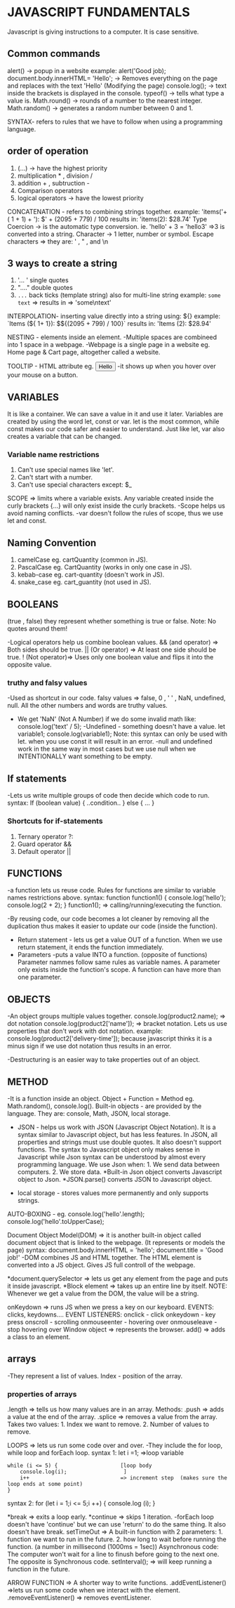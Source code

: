 # JAVASCRIPT FUNDAMENTALS #

Javascript is giving instructions to a computer.
It is case sensitive.

## Common commands ##

alert() -> popup in a website
    example: alert('Good job);
document.body.innerHTML= 'Hello'; -> Removes everything on the page and replaces with the text 'Hello'
   (Modifying the page)
console.log(); -> text inside the brackets is displayed in the console.
typeof() -> tells what type a value is.
Math.round() -> rounds of a number to the nearest integer.
Math.random() -> generates a random number between 0 and 1.

SYNTAX- refers to rules that we have to follow when using a programming language.

## order of operation ##

1. (...)        -> have the highest priority
2. multiplication * , division /
3. addition + , subtruction -
4. Comparison operators
5. logical operators  -> have the lowest priority

CONCATENATION - refers to combining strings together.
    example: 'items('+( 1 + 1) + '): $' + (2095 + 779) / 100
    results in: 'items(2): $28.74'
Type Coercion -> is the automatic type conversion.
    ie. 'hello' + 3 = 'hello3' =>3 is converted into a string.
Character -> 1 letter, number or symbol.
Escape characters => they are: \' , \" , and \n

## 3 ways to create a string ##

1. '... '  single quotes
2. "...."  double quotes
3. `...`   back ticks  (template string) also for multi-line string
    example: `some
              text`  => results in => 'some\ntext'

INTERPOLATION- inserting value directly into a string using: ${} 
    example: `Items (${ 1+ 1}): $${(2095 + 799) / 100}`
    results in: 'Items (2): $28.94'

NESTING - elements inside an element.
-Multiple spaces are combineed into 1 space in a webpage.
-Webpage is a single page in a website eg. Home page & Cart page, altogether called a website.

TOOLTIP - HTML attribute eg. 
    <button title="Good job!">Hello</button>
    -it shows up when you hover over your mouse on a button.

## VARIABLES ##

 It is like a container. We can save a value in it and use it later.
 Variables are created by using the word let, const or var.
 let is the most common, while const makes our code safer and easier to understand. Just like let, var also creates a variable that can be changed.

 ### Variable name restrictions ###

 1. Can't use special names like 'let'.
 2. Can't start with a number.
 3. Can't use special characters except: $_

SCOPE => limits where a variable exists. Any variable created inside the curly brackets {...} will only exist inside the curly brackets.
 -Scope helps us avoid naming conflicts.
 -var doesn't follow the rules of scope, thus we use let and const.

## Naming Convention ##

 1. camelCase eg. cartQuantity (common in JS).
 2. PascalCase eg. CartQuantity (works in only one case in JS).
 3. kebab-case eg. cart-quantity (doesn't work in JS).
 4. snake_case eg. cart_guantity (not used in JS).

## BOOLEANS ## 

 (true , false) they represent whether something is true or false. 
 Note: No quotes around them!

-Logical operators help us combine boolean values. 
 && (and operator) => Both sides should be true.
 || (Or operator) => At least one side should be true.
 ! (Not operator)=> Uses only one boolean value and flips it into the opposite value.

 ### truthy and falsy values ###

 -Used as shortcut in our code.
 falsy values  => false, 0 , ' ' , NaN, undefined, null.
 All the other numbers and words are truthy values.
 - We get 'NaN' (Not A Number) if we do some invalid math like: console.log('text' / 5);
  -Undefined - something doesn't have a value.
    let variable1;
    console.log(variable1);
 Note: this syntax can only be used with let. when you use const it will result in an error.
 -null and undefined work in the same way in most cases but we use null when we INTENTIONALLY want something to be empty.

## If statements ##

 -Lets us write multiple groups of code then decide which code to run.
 syntax:
    If (boolean value) {
        ..condition..
    } else {
        ...
    }
 
 ### Shortcuts for if-statements ###

 1. Ternary operator ?:
 2. Guard operator &&
 3. Default operator ||

## FUNCTIONS ##

 -a function lets us reuse code.
 Rules for functions are similar to variable names restrictions above.
 syntax:
    function function1() {
        console.log('hello');
        console.log(2 + 2);
    }
    function1();  => calling/running/executing the function.

 -By reusing code, our code becomes a lot cleaner by removing all the duplication thus makes it easier to update our code (inside the function).
 * Return statement - lets us get a value OUT of a function.
 When we use return statement, it ends the function immediately.
 * Parameters -puts a value INTO a function. (opposite of functions)
 Parameter nammes follow same rules as variable names.
 A parameter only exists inside the function's scope.
 A function can have more than one parameter.

## OBJECTS ##

 -An object groups multiple values together.
    console.log(product2.name);   => dot notation
    console.log(product2['name']); => bracket notation. Lets us use properties that don't work with dot notation.
        example: console.log(product2['delivery-time']);  because javascript thinks it is a minus sign if we use dot notation thus results in an error.

-Destructuring is an easier way to take properties out of an object.

## METHOD ##

 -It is a function inside an object.
 Object + Function = Method eg. Math.random(), console.log().
 Built-in objects - are provided by the language. They are: console, Math, JSON, local storage.

 * JSON - helps us work with JSON (Javascript Object Notation). It is a syntax similar to Javascript object, but has less features.
 In JSON, all properties and strings must use double quotes. It also doesn't support functions.
 The syntax to Javascript object only makes sense in Javascript while Json syntax can be understood by almost every programming language.
 We use Json when: 1. We send data between computers.
                   2. We store data.
 *Built-in Json object  converts Javascript object to Json.
 *JSON.parse() converts JSON to Javascript object.

 * local storage - stores values more permanently and only supports strings.

 AUTO-BOXING - eg. console.log('hello'.length);
                   console.log('hello'.toUpperCase);

Document Object Model(DOM) => it is another built-in object called document object that is linked to the webpage. (It represents or models the  page)
syntax:
    document.body.innerHTML = 'hello';
    document.title = 'Good job!'
-DOM combines JS and HTML together. The HTML element is converted into a JS object. Gives JS full controll of the webpage.

*document.querySelector => lets us get any element from the page and puts it inside javascript.
*Block element => takes up an entire line by itself.
NOTE: Whenever we get a value from the DOM, the value will be a string.

onKeydown => runs JS when we press a key on our keyboard.
EVENTS: clicks, keydowns....
EVENT LISTENERS: onclick - click
                 onkeydown - key press
                 onscroll - scrolling
                 onmouseenter - hovering over
                 onmouseleave - stop hovering over
Window object => represents the browser.
add() => adds a class to an element.

## arrays ##

-They represent a list of values.
Index - position of the array.

 ### properties of arrays ###

.length => tells us how many values are in an array.
Methods:
.push => adds a value at the end of the array.
.splice => removes a value from the array. Takes two values:
    1. Index we want to remove.
    2. Number of values to remove.

LOOPS => lets us run some code over and over.
-They include the for loop, while loop and forEach loop.
syntax 1:
    let i =1;                           =>loop variable

    while (i <= 5) {                    [loop body
        console.log(i);                  ]
        i++                             => increment step  (makes sure the loop ends at some point)            
    }

syntax 2:
    for (let i = 1;i <= 5;i ++) {
        console.log (i);
    }

*break => exits a loop early.
*continue => skips 1 iteration.
-forEach loop doesn't have 'continue' but we can use 'return' to do the same thing. It also doesn't have break.
setTimeOut => A built-in function with 2 parameters:
    1. function we want to run in the future.
    2. how long to wait before running the function. (a number in millisecond (1000ms = 1sec))
Asynchronous code: The computer won't wait for a line to finush before going to the next one. The opposite is Synchronous code.
setInterval(); => will keep running a function in the future.

ARROW FUNCTION => A shorter way to write functions.
.addEventListener() =>lets us run some code when we interact with the element.
.removeEventListener() => removes eventListener.


